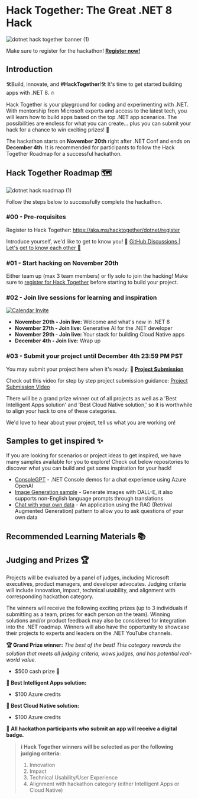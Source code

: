# Hack Together: The Great .NET 8 Hack 

![dotnet hack together banner (1)](https://github.com/microsoft/hack-together-dotnet/assets/45178151/6b34a40e-27d1-4b6c-8604-f45aceb9877e)

Make sure to register for the hackathon! [**Register now!**](https://aka.ms/hacktogether/dotnet/register)


## Introduction

🛠️Build, innovate, and **#HackTogether**!🛠️ It's time to get started building apps with .NET 8. 🔥

Hack Together is your playground for coding and experimenting with .NET. With mentorship from Microsoft experts and access to the latest tech, you will learn how to build apps based on the top .NET app scenarios. The possibilities are endless for what you can create... plus you can submit your hack for a chance to win exciting prizes! 🥳

The hackathon starts on **November 20th** right after .NET Conf and ends on **December 4th**. It is recommended for participants to follow the Hack Together Roadmap for a successful hackathon.

## Hack Together Roadmap 🗺️

![dotnet hack roadmap (1)](https://github.com/microsoft/hack-together-dotnet/assets/45178151/d4e36252-3dad-4c8e-b2b2-45b048f36101)

Follow the steps below to successfully complete the hackathon.

### #00 - Pre-requisites

Register to Hack Together: https://aka.ms/hacktogether/dotnet/register

Introduce yourself, we'd like to get to know you! 🥳 [GitHub Discussions | Let's get to know each other 🎉](https://github.com/microsoft/hack-together-dotnet/discussions/4#discussion-5776970)

### #01 - Start hacking on November 20th

Either team up (max 3 team members) or fly solo to join the hacking! Make sure to [register for Hack Together](https://aka.ms/hacktogether/dotnet/register) before starting to build your project.

### #02 - Join live sessions for learning and inspiration

[![Calendar Invite](https://img.shields.io/badge/ADD%20TO%20CALENDAR-4285F4?style=for-the-badge&label=&labelColor=555555&logoColor=white&logo=googlecalendar)](https://aka.ms/hacktogether/dotnet/sessions)

* **November 20th - Join live:** Welcome and what's new in .NET 8
* **November 27th - Join live:** Generative AI for the .NET developer
* **November 29th - Join live:** Your stack for building Cloud Native apps
* **December 4th - Join live:** Wrap up

### #03 - Submit your project until December 4th 23:59 PM PST

You may submit your project here when it's ready: **🚀 [Project Submission](https://github.com/microsoft/hack-together-dotnet/issues/new?assignees=&labels=&projects=&template=project.yml&title=Project%3A+%3Cshort+description%3E)**

Check out this video for step by step project submission guidance:
[Project Submission Video](https://github.com/microsoft/hack-together-teams/assets/3199282/572ea387-61ec-4b77-9885-23b5b2bd39bd)

There will be a grand prize winner out of all projects as well as a 'Best Intelligent Apps solution' and 'Best Cloud Native solution,' so it is worthwhile to align your hack to one of these categories.

We'd love to hear about your project, tell us what you are working on!

## Samples to get inspired ✨
If you are looking for scenarios or project ideas to get inspired, we have many samples available for you to explore! Check out below repositories to discover what you can build and get some inspiration for your hack!

- [ConsoleGPT](https://github.com/aaronpowell/ConsoleGPT) - .NET Console demos for a chat experience using Azure OpenAI
- [Image Generation sample](https://github.com/aaronpowell/GenerateAndChill) - Generate images with DALL-E, it also supports non-English language prompts through translations
- [Chat with your own data](https://github.com/Azure-Samples/azure-search-openai-demo-csharp) - An application using the RAG (Retrival Augmented Generation) pattern to allow you to ask questions of your own data

## Recommended Learning Materials 📚

## Judging and Prizes 🏆

Projects will be evaluated by a panel of judges, including Microsoft executives, product managers, and developer advocates. Judging criteria will include innovation, impact, technical usability, and alignment with corresponding hackathon category.

The winners will receive the following exciting prizes (up to 3 individuals if submitting as a team, prizes for each person on the team). Winning solutions and/or product feedback may also be considered for integration into the .NET roadmap. Winners will also have the opportunity to showcase their projects to experts and leaders on the .NET YouTube channels.

**🏆 Grand Prize winner:** _The best of the best! This category rewards the solution that meets all judging criteria, wows judges, and has potential real-world value._
* $500 cash prize 💸

**🥇 Best Intelligent Apps solution:**
* $100 Azure credits

**🥇 Best Cloud Native solution:**
* $100 Azure credits

**🏅 All hackathon participants who submit an app will receive a digital badge.**

>**ℹ️ Hack Together winners will be selected as per the following judging criteria:**
>
>1. Innovation
>2. Impact
>3. Technical Usability/User Experience
>4. Alignment with hackathon category (either Intelligent Apps or Cloud Native)
